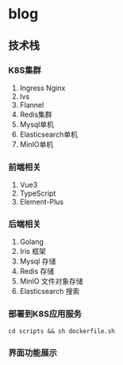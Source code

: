 # blog

## 技术栈
### K8S集群
1. Ingress Nginx
1. lvs
1. Flannel
1. Redis集群
1. Mysql单机
1. Elasticsearch单机
1. MinIO单机

### 前端相关
1. Vue3
1. TypeScript
1. Element-Plus

### 后端相关
1. Golang
1. Iris 框架
1. Mysql 存储
1. Redis 存储
1. MinIO 文件对象存储
1. Elasticsearch 搜索

### 部署到K8S应用服务
```shell 
cd scripts && sh dockerfile.sh
```

### 界面功能展示

